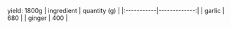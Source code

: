 yield: 1800g
| ingredient | quantity (g) |
|:-----------|-------------:|
| garlic     |          680 |
| ginger     |          400 |
